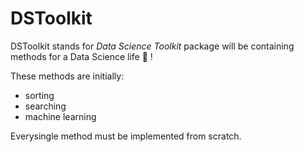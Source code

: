 # DSToolkit
DSToolkit stands for <i>Data Science Toolkit</i> package will be containing methods for a Data Science life :tada: !

These methods are initially:

  * sorting
  * searching
  * machine learning

Everysingle method must be implemented from scratch.
